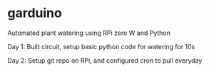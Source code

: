 # garduino
Automated plant watering using RPi zero W and Python

Day 1:
Built circuit, setup basic python code for watering for 10s

Day 2:
Setup git repo on RPi, and configured cron to pull everyday
